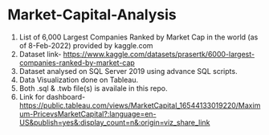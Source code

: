 # Market-Capital-Analysis
1. List of 6,000 Largest Companies Ranked by Market Cap in the world (as of 8-Feb-2022) provided by kaggle.com
2. Dataset link- https://www.kaggle.com/datasets/prasertk/6000-largest-companies-ranked-by-market-cap
3. Dataset analysed on SQL Server 2019 using advance SQL scripts.
4. Data Visualization done on Tableau.
5. Both .sql & .twb file(s) is availale in this repo.
6. Link for dashboard- https://public.tableau.com/views/MarketCapital_16544133019220/Maximum-PricevsMarketCapital?:language=en-US&publish=yes&:display_count=n&:origin=viz_share_link
